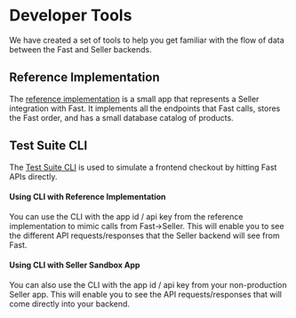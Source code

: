 # Developer Tools

We have created a set of tools to help you get familiar with the flow of data between the Fast and Seller backends.

## Reference Implementation
The [reference implementation](../fast-api-reference-implementation) is a small app that represents a Seller integration with Fast. It implements all the endpoints that Fast calls, stores the Fast order, and has a small database catalog of products.  

## Test Suite CLI
The [Test Suite CLI](../fast-api-test-suite-cli) is used to simulate a frontend checkout by hitting Fast APIs directly.

#### Using CLI with Reference Implementation
You can use the CLI with the app id / api key from the reference implementation to mimic calls from Fast->Seller. This will enable you to see the different API requests/responses that the Seller backend will see from Fast.

#### Using CLI with Seller Sandbox App
You can also use the CLI with the app id / api key from your non-production Seller app. This will enable you to see the API requests/responses that will come directly into your backend.